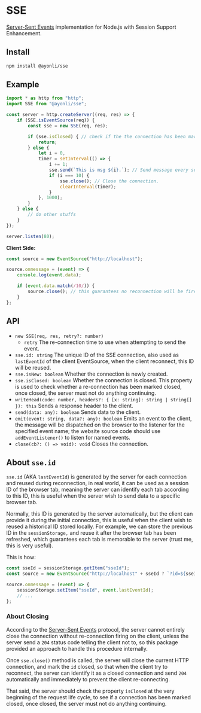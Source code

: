 # SSE

[Server-Sent Events](https://html.spec.whatwg.org/multipage/server-sent-events.html)
implementation for Node.js with Session Support Enhancement.

## Install

```sh
npm install @ayonli/sse
```

## Example

```ts
import * as http from "http";
import SSE from "@ayonli/sse";

const server = http.createServer((req, res) => {
    if (SSE.isEventSource(req)) {
        const sse = new SSE(req, res);

        if (sse.isClosed) { // check if the the connection has been marked closed.
            return;
        } else {
            let i = 0,
            timer = setInterval(() => {
                i += 1;
                sse.send(`This is msg ${i}.`); // Send message every seconds.
                if (i === 10) {
                    sse.close(); // Close the connection.
                    clearInterval(timer);
                }
            }, 1000);
        }
    } else {
        // do other stuffs
    }
});

server.listen(80);
```

**Client Side:**

```javascript
const source = new EventSource("http://localhost");

source.onmessage = (event) => {
    console.log(event.data);

    if (event.data.match(/10/)) {
        source.close(); // this guarantees no reconnection will be fired
    }
};
```

## API

- `new SSE(req, res, retry?: number)`
    - `retry` The re-connection time to use when attempting to send the event.
- `sse.id: string` The unique ID of the SSE connection, also used as 
    `lastEventId` of the client EventSource, when the client reconnect, this ID 
    will be reused.
- `sse.isNew: boolean` Whether the connection is newly created.
- `sse.isClosed: boolean` Whether the connection is closed. This property is 
    used to check whether a re-connection has been marked closed, once closed, 
    the server must not do anything continuing.
- `writeHead(code: number, headers?: { [x: string]: string | string[] }): this`
    Sends a response header to the client.
- `send(data: any): boolean` Sends data to the client.
- `emit(event: string, data?: any): boolean` Emits an event to the client, the 
    message will be dispatched on the browser to the listener for the specified 
    event name; the website source code should use `addEventListener()` to 
    listen for named events.
- `close(cb?: () => void): void` Closes the connection.

## About `sse.id`

`sse.id` (AKA `lastEventId`) is generated by the server for each connection and
reused during reconnection, in real world, it can be used as a session ID of the
browser tab, meaning the server can identify each tab according to this ID, this
is useful when the server wish to send data to a specific browser tab.

Normally, this ID is generated by the server automatically, but the client can
provide it during the initial connection, this is useful when the client wish
to reused a historical ID stored locally. For example, we can store the
previous ID in the `sessionStorage,` and reuse it after the browser tab has been
refreshed, which guarantees each tab is memorable to the server (trust me, this
is very useful).

This is how:

```ts
const sseId = sessionStorage.getItem("sseId");
const source = new EventSource("http://localhost" + sseId ? `?id=${sseId}` : "");

source.onmessage = (event) => {
    sessionStorage.setItem("sseId", event.lastEventId);
    // ...
};
```

### About Closing

According to the
[Server-Sent Events](https://html.spec.whatwg.org/multipage/server-sent-events.html) 
protocol, the server cannot entirely close the connection without re-connection 
firing on the client, unless the server send a `204` status code telling the 
client not to, so this package provided an approach to handle this procedure 
internally.

Once `sse.close()` method is called, the server will close the current  HTTP
connection, and mark the `id` closed, so that when the client try to reconnect,
the server can identify it as a closed connection and send `204`  automatically
and immediately to prevent the client re-connecting.

That said, the server should check the property `isClosed` at the very beginning
of the request life cycle, to see if a connection has been marked closed, once
closed, the server must not do anything continuing.
